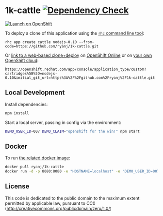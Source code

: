 # 1k-cattle [![Dependency Check](http://img.shields.io/david/ryanj/1k-cattle.svg)](https://david-dm.org/ryanj/1k-cattle)

[![Launch on OpenShift](https://launch-shifter.rhcloud.com/launch.svg)](https://openshift.redhat.com/app/console/application_type/custom?cartridges%5B%5D=nodejs-0.10&initial_git_url=https%3A%2F%2Fgithub.com%2Fryanj%2F1k-cattle.git&name=cattle)

To deploy a clone of this application using the [`rhc` command line tool](http://rubygems.org/gems/rhc):

    rhc app create cattle nodejs-0.10 --from-code=https://github.com/ryanj/1k-cattle.git
    
Or [link to a web-based clone+deploy](https://openshift.redhat.com/app/console/application_type/custom?cartridges%5B%5D=nodejs-0.10&initial_git_url=https%3A%2F%2Fgithub.com%2Fryanj%2F1k-cattle.git) on [OpenShift Online](http://OpenShift.com) or on [your own OpenShift cloud](http://openshift.github.io): 

    https://openshift.redhat.com/app/console/application_type/custom?cartridges%5B%5D=nodejs-0.10&initial_git_url=https%3A%2F%2Fgithub.com%2Fryanj%2F1k-cattle.git

## Local Development
Install dependencies:

```bash
npm install
```

Start a local server, passing in config via the environment:

```bash
DEMO_USER_ID=007 DEMO_CLAIM="openshift for the win!" npm start
```

## Docker
To run [the related docker image](https://registry.hub.docker.com/u/ryanj/1k-cattle/):

```bash
docker pull ryanj/1k-cattle
docker run -d -p 8080:8080 -e "HOSTNAME=localhost" -e "DEMO_USER_ID=007" -e "DEMO_CLAIM=openshift for the win!" ryanj/1k-cattle
```

## License
This code is dedicated to the public domain to the maximum extent permitted by applicable law, pursuant to CC0 (http://creativecommons.org/publicdomain/zero/1.0/)
